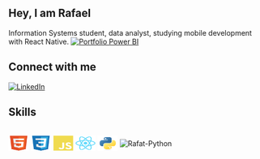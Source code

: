 ## Hey, I am Rafael
  Information Systems student, data analyst, studying mobile development with React Native.
[![Portfolio Power BI](https://img.shields.io/badge/Portfolio-FF5722?style=for-the-badge&logo=todoist&logoColor=white)](https://app.powerbi.com/view?r=eyJrIjoiNDJlNDM2NTUtZTVmMi00YTNlLThjN2UtNjhjYTJmNDZlYzBhIiwidCI6IjkwNDQzYTE5LTJkNmItNDlmYS1hYWEyLTY0Y2NkMGU3NmQ4MiJ9)

## Connect with me
[![LinkedIn](https://img.shields.io/badge/LinkedIn-0077B5?style=for-the-badge&logo=linkedin&logoColor=white)](https://www.linkedin.com/in/rafaeltoledosouza/)

## Skills
<div style="display: inline_block"><br>
  <img align="center" alt="Rafat-HTML" height="30" width="40" src="https://raw.githubusercontent.com/devicons/devicon/master/icons/html5/html5-original.svg"/>
  <img align="center" alt="Rafat-CSS" height="30" width="40" src="https://raw.githubusercontent.com/devicons/devicon/master/icons/css3/css3-original.svg"/>
  <img align="center" alt="Rafat-Js" height="30" width="40" src="https://raw.githubusercontent.com/devicons/devicon/master/icons/javascript/javascript-plain.svg"/>
  <img align="center" alt="Rafat-React" height="30" width="40" src="https://raw.githubusercontent.com/devicons/devicon/master/icons/react/react-original.svg"/>
  <img align="center" alt="Rafat-Python" height="30" width="40" src="https://raw.githubusercontent.com/devicons/devicon/master/icons/python/python-original.svg"/>
  <img align="center" alt="Rafat-Python" height="30" width="40" src="https://cdn.jsdelivr.net/gh/devicons/devicon@latest/icons/azuresqldatabase/azuresqldatabase-original.svg"/>
</div>
